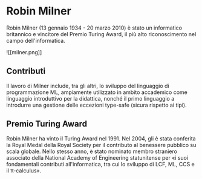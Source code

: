 # Robin Milner
Robin Milner (13 gennaio 1934 - 20 marzo 2010) è stato un informatico britannico e vincitore del Premio Turing Award, il più alto riconoscimento nel campo dell'informatica.

![[milner.png]]
## Contributi
Il lavoro di Milner include, tra gli altri, lo sviluppo del linguaggio di programmazione ML, ampiamente utilizzato in ambito accademico come linguaggio introduttivo per la didattica, nonché il primo linguaggio a introdurre una gestione delle eccezioni type-safe (sicura rispetto ai tipi).
## Premio Turing Award
Robin Milner ha vinto il Turing Award nel 1991. Nel 2004, gli è stata conferita la Royal Medal della Royal Society per il contributo al benessere pubblico su scala globale. Nello stesso anno, è stato nominato membro straniero associato della National Academy of Engineering statunitense per «i suoi fondamentali contributi all'informatica, tra cui lo sviluppo di LCF, ML, CCS e il π-calculus».
